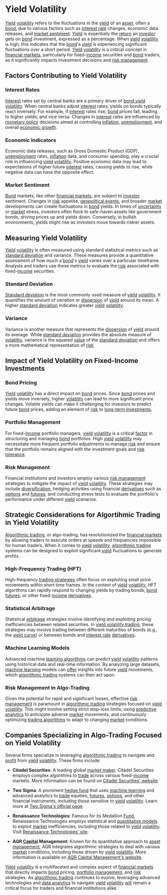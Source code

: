 # Yield Volatility

[Yield](../y/yield.md) [volatility](../v/volatility.md) refers to the fluctuations in the [yield](../y/yield.md) of an [asset](../a/asset.md), often a [bond](../b/bond.md), due to various factors such as [interest rate](../i/interest_rate.md) changes, economic data releases, and [market sentiment](../m/market_sentiment.md). [Yield](../y/yield.md) is essentially the [return](../r/return.md) an [investor](../i/investor.md) gets on [bond](../b/bond.md) investment, expressed as a percentage. When [yield](../y/yield.md) [volatility](../v/volatility.md) is high, this indicates that the [bond](../b/bond.md)'s [yield](../y/yield.md) is experiencing significant fluctuations over a short period. [Yield](../y/yield.md) [volatility](../v/volatility.md) is a critical concept in [financial markets](../f/financial_market.md), particularly for fixed-[income](../i/income.md) securities and [bond](../b/bond.md) traders, as it significantly impacts investment decisions and [risk management](../r/risk_management.md).

## Factors Contributing to Yield Volatility

### Interest Rates

[Interest](../i/interest.md) rates set by central banks are a primary driver of [bond yield](../b/bond_yield.md) [volatility](../v/volatility.md). When central banks adjust [interest](../i/interest.md) rates, yields on bonds typically react inversely. For example, if [interest](../i/interest.md) rates rise, [bond](../b/bond.md) prices fall, leading to higher yields, and vice versa. Changes in [interest](../i/interest.md) rates are influenced by [monetary policy](../m/monetary_policy.md) decisions aimed at controlling [inflation](../i/inflation.md), [unemployment](../u/unemployment.md), and overall [economic growth](../e/economic_growth.md).

### Economic Indicators

Economic data releases, such as Gross Domestic Product (GDP), [unemployment](../u/unemployment.md) rates, [inflation](../i/inflation.md) data, and consumer spending, play a crucial role in influencing [yield](../y/yield.md) [volatility](../v/volatility.md). Positive economic data may lead to expectations of higher future [interest](../i/interest.md) rates, causing yields to rise, while negative data can have the opposite effect.

### Market Sentiment

[Bond](../b/bond.md) markets, like other [financial markets](../f/financial_market.md), are subject to [investor](../i/investor.md) sentiment. Changes in [risk](../r/risk.md) appetite, [geopolitical events](../g/geopolitical_events.md), and broader [market](../m/market.md) developments can create fluctuations in [bond](../b/bond.md) yields. In times of [uncertainty](../u/uncertainty_in_trading.md) or [market](../m/market.md) stress, investors often flock to safe-haven assets like government bonds, driving prices up and yields down. Conversely, in bullish environments, yields might rise as investors move towards riskier assets.

## Measuring Yield Volatility

[Yield](../y/yield.md) [volatility](../v/volatility.md) is often measured using standard statistical metrics such as [standard deviation](../s/standard_deviation.md) and variance. These measures provide a quantitative assessment of how much a [bond](../b/bond.md)'s [yield](../y/yield.md) varies over a particular timeframe. Analysts and traders use these metrics to evaluate the [risk](../r/risk.md) associated with fixed-[income](../i/income.md) securities.

### Standard Deviation

[Standard deviation](../s/standard_deviation.md) is the most commonly used measure of [yield](../y/yield.md) [volatility](../v/volatility.md). It quantifies the amount of variation or [dispersion](../d/dispersion.md) of [yield](../y/yield.md) around its mean. A higher [standard deviation](../s/standard_deviation.md) indicates greater [yield](../y/yield.md) [volatility](../v/volatility.md).

### Variance

Variance is another measure that represents the [dispersion](../d/dispersion.md) of [yield](../y/yield.md) around its average. While [standard deviation](../s/standard_deviation.md) provides the absolute measure of [volatility](../v/volatility.md), variance is the squared [value](../v/value.md) of the [standard deviation](../s/standard_deviation.md) and offers a more mathematical representation of [risk](../r/risk.md).

## Impact of Yield Volatility on Fixed-Income Investments

### Bond Pricing

[Yield](../y/yield.md) [volatility](../v/volatility.md) has a direct impact on [bond](../b/bond.md) prices. Since [bond](../b/bond.md) prices and yields move inversely, higher [volatility](../v/volatility.md) can lead to more significant price changes. Volatile yields can make it challenging for investors to predict future [bond](../b/bond.md) prices, adding an element of [risk](../r/risk.md) to [long-term investments](../l/long-term_investments.md).

### Portfolio Management

For fixed-[income](../i/income.md) portfolio managers, [yield](../y/yield.md) [volatility](../v/volatility.md) is a critical [factor](../f/factor.md) in structuring and managing [bond](../b/bond.md) portfolios. High [yield](../y/yield.md) [volatility](../v/volatility.md) may necessitate more frequent portfolio adjustments to manage [risk](../r/risk.md) and ensure that the portfolio remains aligned with the investment goals and [risk tolerance](../r/risk_tolerance.md).

### Risk Management

Financial institutions and investors employ various [risk management](../r/risk_management.md) strategies to mitigate the impact of [yield](../y/yield.md) [volatility](../v/volatility.md). These strategies may include [diversification](../d/diversification.md), hedging activities using financial [derivatives](../d/derivatives.md) such as [options](../o/options.md) and [futures](../f/futures.md), and conducting stress tests to evaluate the portfolio's performance under different [yield](../y/yield.md) scenarios.

## Strategic Considerations for Algortihmic Trading in Yield Volatility

[Algorithmic trading](../a/algorithmic_trading.md), or algo-trading, has revolutionized the [financial markets](../f/financial_market.md) by allowing traders to execute orders at speeds and frequencies impossible for human traders. When it comes to [yield](../y/yield.md) [volatility](../v/volatility.md), [algorithmic trading](../a/algorithmic_trading.md) systems can be designed to exploit significant [yield](../y/yield.md) fluctuations to generate profits.

### High-Frequency Trading (HFT)

High-frequency [trading strategies](../t/trading_strategies.md) often focus on exploiting small price movements within short time frames. In the context of [yield](../y/yield.md) [volatility](../v/volatility.md), HFT algorithms can rapidly respond to changing yields by trading bonds, [bond futures](../b/bond_futures.md), or other fixed-[income](../i/income.md) [derivatives](../d/derivatives.md).

### Statistical Arbitrage

Statistical [arbitrage](../a/arbitrage.md) strategies involve identifying and exploiting pricing inefficiencies between related securities. In [yield volatility trading](../y/yield_volatility_trading.md), these strategies may involve trading between different maturities of bonds (e.g., the [yield curve](../y/yield_curve.md)) or between bonds and [interest rate](../i/interest_rate.md) [derivatives](../d/derivatives.md).

### Machine Learning Models

Advanced machine [learning algorithms](../l/learning_algorithms_in_trading.md) can predict [yield](../y/yield.md) [volatility](../v/volatility.md) patterns using historical data and real-time information. By analyzing large datasets, [machine learning](../m/machine_learning.md) models can [offer](../o/offer.md) insights into future [yield](../y/yield.md) movements, which [algorithmic trading](../a/algorithmic_trading.md) systems can then act upon.

### Risk Management in Algo-Trading

Given the potential for rapid and significant losses, effective [risk management](../r/risk_management.md) is paramount in [algorithmic trading](../a/algorithmic_trading.md) strategies focused on [yield](../y/yield.md) [volatility](../v/volatility.md). This might involve setting strict stop-loss limits, using [predictive analytics](../p/predictive_analytics.md) to anticipate adverse [market](../m/market.md) movements, and continuously optimizing [trading algorithms](../t/trading_algorithms.md) to adapt to changing [market](../m/market.md) conditions.

## Companies Specializing in Algo-Trading Focused on Yield Volatility

Several firms specialize in leveraging [algorithmic trading](../a/algorithmic_trading.md) to navigate and [profit](../p/profit.md) from [yield](../y/yield.md) [volatility](../v/volatility.md). These firms include:

- **Citadel Securities**: A leading global [market maker](../m/market_maker.md). Citadel Securities employs complex algorithms to [trade](../t/trade.md) across various fixed-[income](../i/income.md) markets. More information can be found on [Citadel Securities' website](https://www.citadelsecurities.com).

- **Two Sigma**: A prominent [hedge fund](../h/hedge_fund.md) that uses [machine learning](../m/machine_learning.md) and advanced analytics to [trade](../t/trade.md) equities, [futures](../f/futures.md), [options](../o/options.md), and other financial instruments, including those sensitive to [yield](../y/yield.md) [volatility](../v/volatility.md). Learn more at [Two Sigma's official page](https://www.twosigma.com).

- **Renaissance Technologies**: Famous for its Medallion [Fund](../f/fund.md), Renaissance Technologies employs statistical and [quantitative models](../q/quantitative_models.md) to exploit [market](../m/market.md) inefficiencies, including those related to [yield](../y/yield.md) [volatility](../v/volatility.md). Visit [Renaissance Technologies' site](https://www.rentec.com).

- **AQR [Capital](../c/capital.md) Management**: Known for its quantitative approach to [asset management](../a/asset_management.md), AQR integrates algorithmic strategies to deal with various [market](../m/market.md) conditions, including those driven by [yield](../y/yield.md) [volatility](../v/volatility.md). More information is available on [AQR Capital Management's website](https://www.aqr.com).

[Yield](../y/yield.md) [volatility](../v/volatility.md) is a multifaceted and complex aspect of [financial markets](../f/financial_market.md) that directly impacts [bond](../b/bond.md) pricing, [portfolio management](../p/portfolio_management.md), and [risk](../r/risk.md) strategies. As [algorithmic trading](../a/algorithmic_trading.md) continues to evolve, leveraging advanced technologies and [data analytics](../d/data_analytics.md) to navigate [yield](../y/yield.md) [volatility](../v/volatility.md) [will](../w/will.md) remain a critical focus for traders and financial institutions alike.
